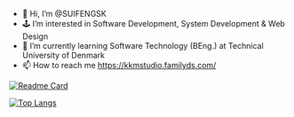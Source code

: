 - 👋 Hi, I’m @SUIFENGSK
- 🕹️ I’m interested in Software Development, System Development & Web Design
- 🤖 I’m currently learning Software Technology (BEng.) at Technical University of Denmark
- 📫 How to reach me https://kkmstudio.familyds.com/

<!---
SUIFENGSK/SUIFENGSK is a ✨ special ✨ repository because its `README.md` (this file) appears on your GitHub profile.
You can click the Preview link to take a look at your changes.
--->
[![Readme Card](https://github-readme-stats.vercel.app/api?username=SUIFENGSK&show_icons=true&theme=dark)](https://github.com/SUIFENGSK/github-readme-stats)

[![Top Langs](https://github-readme-stats.vercel.app/api/top-langs/?username=SUIFENGSK&theme=dark)](https://github.com/SUIFENGSK/github-readme-stats)
